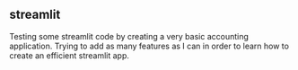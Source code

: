 ## streamlit
Testing some streamlit code by creating a very basic accounting application.
Trying to add as many features as I can in order to learn how to create an efficient streamlit app.
